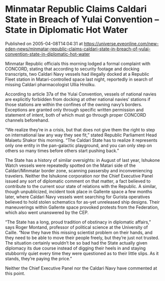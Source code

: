 # Minmatar Republic Claims Caldari State in Breach of Yulai Convention – State in Diplomatic Hot Water
Published on 2005-04-08T14:04:31 at https://universe.eveonline.com/new-eden-news/minmatar-republic-claims-caldari-state-in-breach-of-yulai-convention-state-in-diplomatic-hot-water

Minmatar Republic officials this morning lodged a formal complaint with CONCORD, stating that according to security footage and docking transcripts, two Caldari Navy vessels had illegally docked at a Republic Fleet station in Matari-controlled space last night, reportedly in search of missing Caldari pharmacologist Ullia Hnolku.   
  
According to article 37a of the Yulai Convention, vessels of national navies are explicitly forbidden from docking at other national navies’ stations if those stations are within the confines of the owning navy’s borders. Exceptions are granted only through specific written permission and statement of intent, both of which must go through proper CONCORD channels beforehand.   
  
“We realize they’re in a crisis, but that does not give them the right to step on international law any way they see fit,” stated Republic Parliament Head Malaetu Shakor this morning. “The Caldari State has to realize it represents only one entity in the pan-galactic playground, and you can only step on others so many times before others start pushing back.”   
  
The State has a history of similar oversights: in August of last year, Ishukone Watch vessels were repeatedly spotted on the Matari side of the Caldari/Minmatar border zone, scanning passersby and inconveniencing travelers. Neither the Ishukone corporation nor the Chief Executive Panel issued any sort of diplomatic comment on that matter, a fact believed to contribute to the current sour state of relations with the Republic. A similar, though unpublicized, incident took place in Gallente space a few months later, where Caldari Navy vessels went searching for Gurista operatives believed to hold stolen schematics for as-yet unreleased ship designs. Their maneuverings within Gallente space provoked protests from the Federation, which also went unanswered by the CEP.   
  
“The State has a long, proud tradition of obstinacy in diplomatic affairs,” says Roger Montand, professor of political science at the University of Caille. “Now they have this missing scientist problem on their hands, and they need to be able to move their people freely, but they’re just not trusted. The situation certainly wouldn’t be so bad had the State actually given diplomacy its due course instead of digging their heels in and staying stubbornly quiet every time they were questioned as to their little slips. As it stands, they’re paying the price.”   
  
Neither the Chief Executive Panel nor the Caldari Navy have commented at this point.
